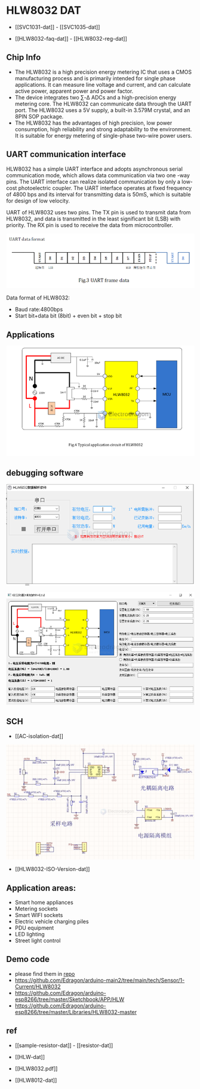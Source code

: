 # HLW8032 DAT

- [[SVC1031-dat]] - [[SVC1035-dat]]

- [[HLW8032-faq-dat]] - [[HLW8032-reg-dat]]

## Chip Info

- The HLW8032 is a high precision energy metering IC that uses a CMOS manufacturing process and is primarily intended for single phase applications. It can measure line voltage and current, and can calculate active power, apparent power and power factor.
- The device integrates two ∑-Δ ADCs and a high-precision energy metering core. The HLW8032 can communicate data through the UART port. The HLW8032 uses a 5V supply, a built-in 3.579M crystal, and an 8PIN SOP package.
- The HLW8032 has the advantages of high precision, low power consumption, high reliability and strong adaptability to the environment. It is suitable for energy metering of single-phase two-wire power users.


## UART communication interface


HLW8032 has a simple UART interface and adopts asynchronous serial communication mode, which allows data communication via two one -way pins. The UART interface can realize isolated communication by only a low-cost photoelectric coupler. The UART interface operates at fixed frequency of 4800 bps and its interval for transmitting data is 50mS, which is suitable for design of low velocity.   

UART of HLW8032 uses two pins. The TX pin is used to transmit data from HLW8032, and data is transmitted in the least significant bit (LSB) with priority. The RX pin is used to receive the data from microcontroller. 

![](2025-02-13-16-09-20.png)

Data format of HLW8032:   
 
- Baud rate:4800bps   
- Start bit+data bit (8bit) + even bit + stop bit


## Applications 

![](2023-11-01-18-24-07.png)


## debugging software 

![](2024-12-18-17-08-33.png)

![](2024-12-18-17-09-06.png)

## SCH 

- [[AC-isolation-dat]]

![](2025-05-20-12-28-21.png)

- [[HLW8032-ISO-Version-dat]]

## Application areas:

- Smart home appliances
- Metering sockets
- Smart WIFI sockets
- Electric vehicle charging piles
- PDU equipment
- LED lighting
- Street light control

## Demo code 

- please find them in [repo](https://github.com/Edragon/HLW)
- https://github.com/Edragon/arduino-main2/tree/main/tech/Sensor/1-Current/HLW8032
- https://github.com/Edragon/arduino-esp8266/tree/master/Sketchbook/APP/HLW
- https://github.com/Edragon/arduino-esp8266/tree/master/Libraries/HLW8032-master


## ref

- [[sample-resistor-dat]] - [[resistor-dat]]

- [[HLW-dat]]

- [[HLW8032.pdf]]

- [[HLW8012-dat]] 